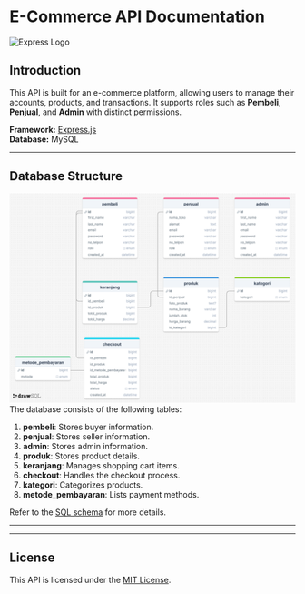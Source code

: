 # E-Commerce API Documentation

![Express Logo](https://upload.wikimedia.org/wikipedia/commons/6/64/Expressjs.png)

## Introduction
This API is built for an e-commerce platform, allowing users to manage their accounts, products, and transactions. It supports roles such as **Pembeli**, **Penjual**, and **Admin** with distinct permissions.

**Framework:** [Express.js](https://expressjs.com/)  
**Database:** MySQL

---

## Database Structure

![Entity Relationship Diagram](https://raw.githubusercontent.com/rafifpurnomo/API-ecommerce/dev/src/docs/ERD.png)
The database consists of the following tables:

1. **pembeli**: Stores buyer information.
2. **penjual**: Stores seller information.
3. **admin**: Stores admin information.
4. **produk**: Stores product details.
5. **keranjang**: Manages shopping cart items.
6. **checkout**: Handles the checkout process.
7. **kategori**: Categorizes products.
8. **metode_pembayaran**: Lists payment methods.

Refer to the [SQL schema](#database-schema) for more details.

---



---

## License
This API is licensed under the [MIT License](https://opensource.org/licenses/MIT).

